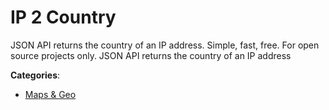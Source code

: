 # IP 2 Country


JSON API returns the country of an IP address.  Simple, fast, free. For open source projects only. JSON API returns the country of an IP address



**Categories**:

- [Maps & Geo](https://github.com/apis-list/apis-list#maps-and-geo)



